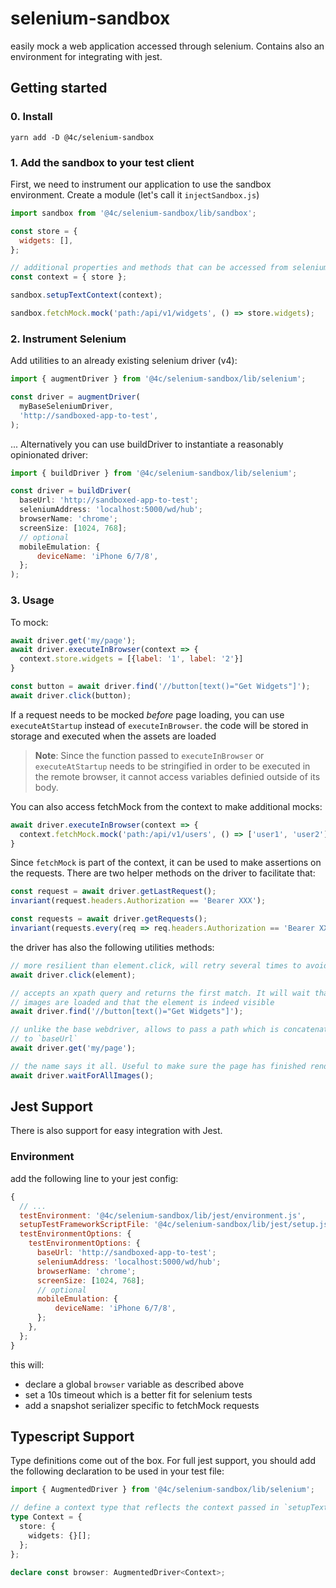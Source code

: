 # selenium-sandbox

easily mock a web application accessed through selenium. Contains also an environment for integrating with jest.

## Getting started

### 0. Install

    yarn add -D @4c/selenium-sandbox

### 1. Add the sandbox to your test client

First, we need to instrument our application to use the sandbox environment. Create a module (let's call it `injectSandbox.js`)

```js
import sandbox from '@4c/selenium-sandbox/lib/sandbox';

const store = {
  widgets: [],
};

// additional properties and methods that can be accessed from selenium. for example here we are passing a store object
const context = { store };

sandbox.setupTextContext(context);

sandbox.fetchMock.mock('path:/api/v1/widgets', () => store.widgets);
```

### 2. Instrument Selenium

Add utilities to an already existing selenium driver (v4):

```js
import { augmentDriver } from '@4c/selenium-sandbox/lib/selenium';

const driver = augmentDriver(
  myBaseSeleniumDriver,
  'http://sandboxed-app-to-test',
);
```

... Alternatively you can use buildDriver to instantiate a reasonably opinionated driver:

```js
import { buildDriver } from '@4c/selenium-sandbox/lib/selenium';

const driver = buildDriver(
  baseUrl: 'http://sandboxed-app-to-test';
  seleniumAddress: 'localhost:5000/wd/hub';
  browserName: 'chrome';
  screenSize: [1024, 768];
  // optional
  mobileEmulation: {
      deviceName: 'iPhone 6/7/8',
  };
);
```

### 3. Usage

To mock:

```js
await driver.get('my/page');
await driver.executeInBrowser(context => {
  context.store.widgets = [{label: '1', label: '2'}]
}

const button = await driver.find('//button[text()="Get Widgets"]');
await driver.click(button);
```

If a request needs to be mocked _before_ page loading, you can use `executeAtStartup` instead of `executeInBrowser`. the code will be stored in storage and executed when the assets are loaded

> **Note**: Since the function passed to `executeInBrowser` or `executeAtStartup` needs to be stringified in order to be executed in the remote browser, it cannot access variables definied outside of its body.

You can also access fetchMock from the context to make additional mocks:

```js
await driver.executeInBrowser(context => {
  context.fetchMock.mock('path:/api/v1/users', () => ['user1', 'user2'])
}
```

Since `fetchMock` is part of the context, it can be used to make assertions on the requests. There are two helper methods on the driver to facilitate that:

```js
const request = await driver.getLastRequest();
invariant(request.headers.Authorization == 'Bearer XXX');

const requests = await driver.getRequests();
invariant(requests.every(req => req.headers.Authorization == 'Bearer XXX'));
```

the driver has also the following utilities methods:

```js
// more resilient than element.click, will retry several times to avoid flakiness
await driver.click(element);

// accepts an xpath query and returns the first match. It will wait that all
// images are loaded and that the element is indeed visible
await driver.find('//button[text()="Get Widgets"]');

// unlike the base webdriver, allows to pass a path which is concatenated
// to `baseUrl`
await driver.get('my/page');

// the name says it all. Useful to make sure the page has finished rendering
await driver.waitForAllImages();
```

## Jest Support

There is also support for easy integration with Jest.

### Environment

add the following line to your jest config:

```js
{
  // ...
  testEnvironment: '@4c/selenium-sandbox/lib/jest/environment.js',
  setupTestFrameworkScriptFile: '@4c/selenium-sandbox/lib/jest/setup.js',
  testEnvironmentOptions: {
    testEnvironmentOptions: {
      baseUrl: 'http://sandboxed-app-to-test';
      seleniumAddress: 'localhost:5000/wd/hub';
      browserName: 'chrome';
      screenSize: [1024, 768];
      // optional
      mobileEmulation: {
          deviceName: 'iPhone 6/7/8',
      };
    },
  };
}
```

this will:

- declare a global `browser` variable as described above
- set a 10s timeout which is a better fit for selenium tests
- add a snapshot serializer specific to fetchMock requests

## Typescript Support

Type definitions come out of the box. For full jest support, you should add the following declaration to be used in your test file:

```ts
import { AugmentedDriver } from '@4c/selenium-sandbox/lib/selenium';

// define a context type that reflects the context passed in `setupTextContext`
type Context = {
  store: {
    widgets: {}[];
  };
};

declare const browser: AugmentedDriver<Context>;
```
